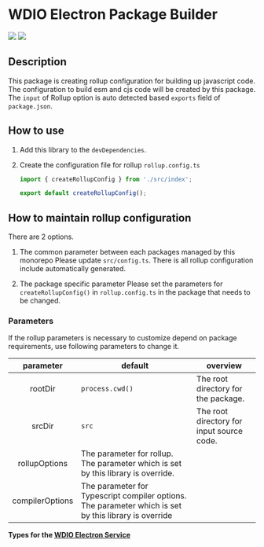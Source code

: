 # WDIO Electron Package Builder

<a href="https://www.npmjs.com/package/@wdio/electron-pkg-builder" alt="NPM Version">
  <img src="https://img.shields.io/npm/v/@wdio/electron-pkg-builder" /></a>
<a href="https://www.npmjs.com/package/@wdio/electron-pkg-builder" alt="NPM Downloads">
  <img src="https://img.shields.io/npm/dw/@wdio/electron-pkg-builder" /></a>

<br />

## Description

This package is creating rollup configuration for building up javascript code.
The configuration to build esm and cjs code will be created by this package.  
The `input` of Rollup option is auto detected based `exports` field of `package.json`.

## How to use

1. Add this library to the `devDependencies`.

1. Create the configuration file for rollup `rollup.config.ts`

   ```ts
   import { createRollupConfig } from './src/index';

   export default createRollupConfig();
   ```

## How to maintain rollup configuration

There are 2 options.

1. The common parameter between each packages managed by this monorepo
   Please update `src/config.ts`. There is all rollup configuration include automatically generated.

1. The package specific parameter
   Please set the parameters for `createRollupConfig()` in `rollup.config.ts` in the package that needs to be changed.

### Parameters

If the rollup parameters is necessary to customize depend on package requirements, use following parameters to change it.

|    parameter    | default                                                                                               | overview                                  |
| :-------------: | ----------------------------------------------------------------------------------------------------- | ----------------------------------------- |
|     rootDir     | `process.cwd()`                                                                                       | The root directory for the package.       |
|     srcDir      | `src`                                                                                                 | The root directory for input source code. |
|  rollupOptions  | The parameter for rollup. The parameter which is set by this library is override.                     |
| compilerOptions | The parameter for Typescript compiler options. The parameter which is set by this library is override |

**Types for the [WDIO Electron Service](https://github.com/webdriverio-community/wdio-electron-service)**
